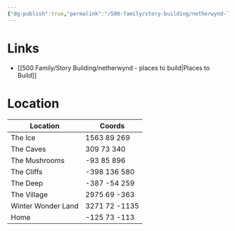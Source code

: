 ```yaml
---
{"dg-publish":true,"permalink":"/500-family/story-building/netherwynd-locations/"}
---
```


# Links
- [[500 Family/Story Building/netherwynd - places to build\|Places to Build]]
# Location 
| Location | Coords |
| ---- | ---- |
| The Ice | 1563 89 269 |
| The Caves | 309 73 340 |
| The Mushrooms | -93 85 896 |
| The Cliffs | -398 136 580 |
| The Deep | -387 -54 259 |
| The Village | 2975 69 -363 |
| Winter Wonder Land | 3271 72 -1135 |
| Home | -125 73 -113 |
